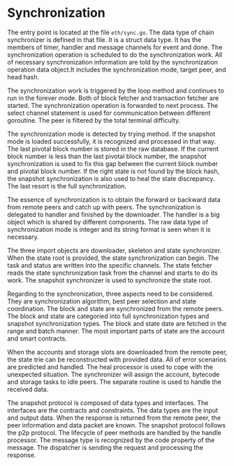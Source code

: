 # Synchronization

The entry point is located at the file `eth/sync.go`. The data type of chain synchronizer is defined in that file. It is a struct data type. It has the members of timer, handler and message channels for event and done. The synchronization operation is scheduled to do the synchronization work. All of necessary synchronization information are told by the synchronization operation data object.It includes the synchronization mode, target peer, and head hash. 

The synchronization work is triggered by the loop method and continues to run in the forever mode. Both of block fetcher and transaction fetcher are started. The synchronization operation is forwarded to next process. The select channel statement is used for communication between different goroutine. The peer is filtered by the total terminal difficulty. 

The synchronization mode is detected by trying method. If the snapshot mode is loaded successfully, it is recognized and processed in that way. The last pivotal block number is stored in the raw database. If the current block number is less than the last pivotal block number, the snapshot synchronization is used to fix this gap between the current block number and pivotal block number. If the right state is not found by the block hash, the snapshot synchronization is also used to heal the state discrepancy. The last resort is the full synchronization.

The essence of synchronization is to obtain the forward or backward data from remote peers and catch up with peers. The synchronization is delegated to handler and finished by the downloader. The handler is a big object which is shared by different components. The raw data type of synchronization mode is integer and its string format is seen when it is necessary. 

The three import objects are downloader, skeleton and state synchronizer. When the state root is provided, the state synchronization can begin. The task and status are written into the specific channels. The state fetcher reads the state synchronization task from the channel and starts to do its work. The snapshot synchronizer is used to synchronize the state root. 

Regarding to the synchronization, three aspects need to be considered. They are synchronization algorithm, best peer selection and state coordination. The block and state are synchronized from the remote peers. The block and state are categoried into full synchronization types and snapshot synchronization types. The block and state date are fetched in the range and batch manner. The most important parts of state are the account and smart contracts.

When the accounts and storage slots are downloaded from the remote peer, the state trie can be reconstructed with provided data. All of error scenarios are predicted and handled. The heal processor is used to cope with the unexpected situation. The synchronizer will assign the account, bytecode and storage tasks to idle peers. The separate routine is used to handle the received data. 

The snapshot protocol is composed of data types and interfaces. The interfaces are the contracts and constraints. The data types are the input and output data. When the response is returned from the remote peer, the peer information and data packet are known. The snapshot protocol follows the p2p protocol. The lifecycle of peer methods are handled by the handle processor. The message type is recognized by the code property of the message. The dispatcher is sending the request and processing the response. 


